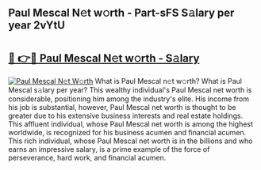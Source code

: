 ## Paul Mescal N𝚎t w𝚘rth - Part-sFS S𝚊lary per year 2vYtU

# <h2><a href="http://gc3d3h9.nevu.top/?p=Paul+Mescal">🔗 👉🔴 Paul Mescal N𝚎t w𝚘rth - S𝚊lary</a></h2>

[![Paul Mescal N𝚎t W𝚘rth](https://i.imgur.com/Oavwk0R.jpeg)](http://gc3d3h9.nevu.top/?p=Paul+Mescal)
What is Paul Mescal n𝚎t w𝚘rth? What is Paul Mescal s𝚊lary per year?
This wealthy individual's Paul Mescal net worth is considerable, positioning him among the industry's elite. His income from his job is substantial, however, Paul Mescal net worth is thought to be greater due to his extensive business interests and real estate holdings. This affluent individual, whose Paul Mescal net worth is among the highest worldwide, is recognized for his business acumen and financial acumen. This rich individual, whose Paul Mescal net worth is in the billions and who earns an impressive salary, is a prime example of the force of perseverance, hard work, and financial acumen.
